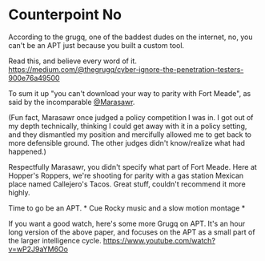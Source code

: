 # Counterpoint No
According to the grugq, one of the baddest dudes on the internet, no, you can't be an APT just because you built a custom tool. 

Read this, and believe every word of it. <https://medium.com/@thegrugq/cyber-ignore-the-penetration-testers-900e76a49500>

To sum it up "you can't download your way to parity with Fort Meade", as said by the incomparable [@Marasawr](https://twitter.com/marasawr). 

(Fun fact, Marasawr once judged a policy competition I was in. I got out of my depth technically, thinking I could get away with it in a policy setting, and they dismantled my position and mercifully allowed me to get back to more defensible ground. The other judges didn't know/realize what had happened.)

Respectfully Marasawr, you didn't specify what part of Fort Meade. Here at Hopper's Roppers, we're shooting for parity with a gas station Mexican place named Callejero's Tacos. Great stuff, couldn't recommend it more highly. 

Time to go be an APT. * Cue Rocky music and a slow motion montage *

If you want a good watch, here's some more Grugq on APT. It's an hour long version of the above paper, and focuses on the APT as a small part of the larger intelligence cycle. <https://www.youtube.com/watch?v=wP2J9aYM6Oo>
